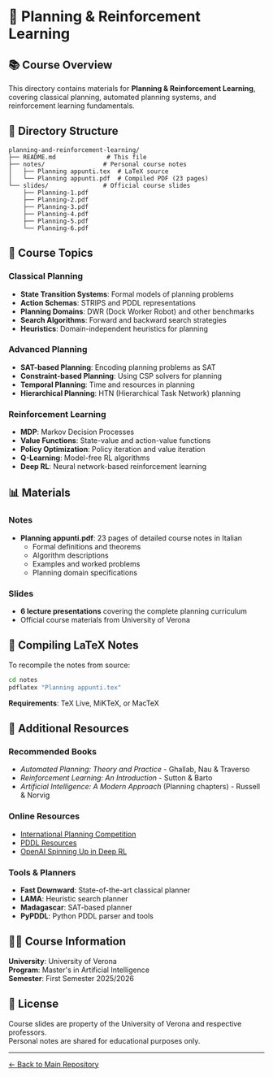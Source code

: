 # 🎯 Planning & Reinforcement Learning

## 📚 Course Overview

This directory contains materials for **Planning & Reinforcement Learning**, covering classical planning, automated planning systems, and reinforcement learning fundamentals.

## 📂 Directory Structure

```
planning-and-reinforcement-learning/
├── README.md              # This file
├── notes/                # Personal course notes
│   ├── Planning appunti.tex  # LaTeX source
│   └── Planning appunti.pdf  # Compiled PDF (23 pages)
└── slides/               # Official course slides
    ├── Planning-1.pdf
    ├── Planning-2.pdf
    ├── Planning-3.pdf
    ├── Planning-4.pdf
    ├── Planning-5.pdf
    └── Planning-6.pdf
```

## 📖 Course Topics

### Classical Planning
- **State Transition Systems**: Formal models of planning problems
- **Action Schemas**: STRIPS and PDDL representations
- **Planning Domains**: DWR (Dock Worker Robot) and other benchmarks
- **Search Algorithms**: Forward and backward search strategies
- **Heuristics**: Domain-independent heuristics for planning

### Advanced Planning
- **SAT-based Planning**: Encoding planning problems as SAT
- **Constraint-based Planning**: Using CSP solvers for planning
- **Temporal Planning**: Time and resources in planning
- **Hierarchical Planning**: HTN (Hierarchical Task Network) planning

### Reinforcement Learning
- **MDP**: Markov Decision Processes
- **Value Functions**: State-value and action-value functions
- **Policy Optimization**: Policy iteration and value iteration
- **Q-Learning**: Model-free RL algorithms
- **Deep RL**: Neural network-based reinforcement learning

## 📊 Materials

### Notes
- **Planning appunti.pdf**: 23 pages of detailed course notes in Italian
  - Formal definitions and theorems
  - Algorithm descriptions
  - Examples and worked problems
  - Planning domain specifications

### Slides
- **6 lecture presentations** covering the complete planning curriculum
- Official course materials from University of Verona

## 🔧 Compiling LaTeX Notes

To recompile the notes from source:

```bash
cd notes
pdflatex "Planning appunti.tex"
```

**Requirements**: TeX Live, MiKTeX, or MacTeX

## 📝 Additional Resources

### Recommended Books
- *Automated Planning: Theory and Practice* - Ghallab, Nau & Traverso
- *Reinforcement Learning: An Introduction* - Sutton & Barto
- *Artificial Intelligence: A Modern Approach* (Planning chapters) - Russell & Norvig

### Online Resources
- [International Planning Competition](https://www.icaps-conference.org/competitions/)
- [PDDL Resources](http://planning.domains/)
- [OpenAI Spinning Up in Deep RL](https://spinningup.openai.com/)

### Tools & Planners
- **Fast Downward**: State-of-the-art classical planner
- **LAMA**: Heuristic search planner
- **Madagascar**: SAT-based planner
- **PyPDDL**: Python PDDL parser and tools

## 👨‍🏫 Course Information

**University**: University of Verona  
**Program**: Master's in Artificial Intelligence  
**Semester**: First Semester 2025/2026

## 📜 License

Course slides are property of the University of Verona and respective professors.  
Personal notes are shared for educational purposes only.

---

[← Back to Main Repository](../../README.md)

